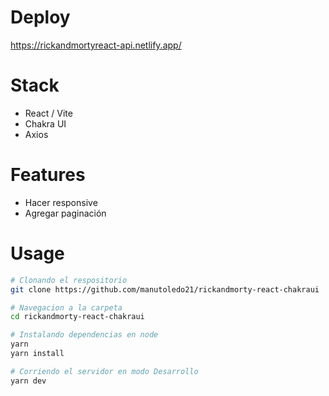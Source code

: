 # Deploy 

https://rickandmortyreact-api.netlify.app/

# Stack
- React / Vite
- Chakra UI
- Axios

# Features

- Hacer responsive
- Agregar paginación

# Usage

```bash
# Clonando el respositorio
git clone https://github.com/manutoledo21/rickandmorty-react-chakraui

# Navegacion a la carpeta
cd rickandmorty-react-chakraui

# Instalando dependencias en node
yarn
yarn install

# Corriendo el servidor en modo Desarrollo
yarn dev
```
